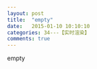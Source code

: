 ```yaml
---
layout: post
title:  "empty"
date:   2015-01-10 10:10:10
categories: 34---【实时渲染】
comments: true
---
```

empty
